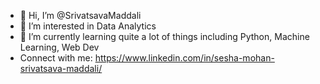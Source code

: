 - 👋 Hi, I’m @SrivatsavaMaddali
- 👀 I’m interested in Data Analytics
- 🌱 I’m currently learning quite a lot of things including Python, Machine Learning, Web Dev
- Connect with me:
https://www.linkedin.com/in/sesha-mohan-srivatsava-maddali/
<!---
SrivatsavaMaddali/SrivatsavaMaddali is a ✨ special ✨ repository because its `README.md` (this file) appears on your GitHub profile.
You can click the Preview link to take a look at your changes.
--->
